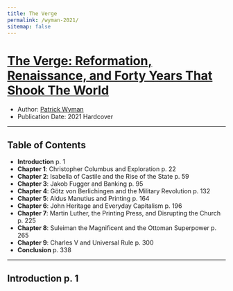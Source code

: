 ```yaml
---
title: The Verge
permalink: /wyman-2021/
sitemap: false
---
```


# [The Verge: Reformation, Renaissance, and Forty Years That Shook The World](https://www.twelvebooks.com/titles/patrick-wyman/the-verge/9781538701171/)
* Author: [Patrick Wyman](https://twitter.com/Patrick_Wyman)
* Publication Date: 2021 Hardcover

-------

## Table of Contents
* **Introduction** p. 1
* **Chapter 1**:  Christopher Columbus and Exploration p. 22
* **Chapter 2**: Isabella of Castile and the Rise of the State p. 59
* **Chapter 3**:  Jakob Fugger and Banking p. 95
* **Chapter 4**:  Götz von Berlichingen and the Military Revolution p. 132
* **Chapter 5**:  Aldus Manutius and Printing p. 164
* **Chapter 6**:  John Heritage and Everyday Capitalism p. 196
* **Chapter 7**:  Martin Luther, the Printing Press, and Disrupting the Church p. 225
* **Chapter 8**:  Suleiman the Magnificent and the Ottoman Superpower p. 265
* **Chapter 9**:   Charles V and Universal Rule p. 300
* **Conclusion**  p. 338

-------

## Introduction  p. 1
